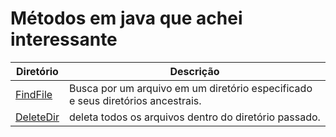 # Métodos em java que achei interessante 

| Diretório       | Descrição                                            |
|-----------------|------------------------------------------------------|
| [FindFile](https://github.com/jhenriqueax/JavaUtil/tree/main/FindFile)      | Busca por um arquivo em um diretório especificado e seus diretórios ancestrais. |
| [DeleteDir](https://github.com/jhenriqueax/JavaUtil/tree/main/DeleteDir)       |deleta todos os arquivos dentro do diretório passado.|
